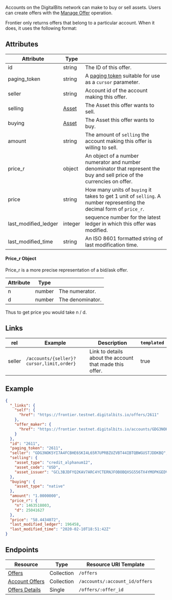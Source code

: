 Accounts on the DigitalBits network can make to buy or sell assets.  Users can create offers with the [Manage Offer](https://github.com/xdbfoundation/docs/blob/master/guides/concepts/list-of-operations.md#manage-offer) operation.

Frontier only returns offers that belong to a particular account.  When it does, it uses the following format:

## Attributes
| Attribute            | Type                                                              |                                                                                                                          |
|----------------------|-------------------------------------------------------------------|--------------------------------------------------------------------------------------------------------------------------|
| id                   | string                                                            | The ID of this offer.                                                                                                    |
| paging_token         | string                                                            | A [paging token](https://github.com/xdbfoundation/go/tree/master/services/frontier/internal/docs/reference/resources/page.md) suitable for use as a `cursor` parameter.                                                    |
| seller               | string                                                            | Account id of the account making this offer.                                                                             |
| selling              | [Asset](https://github.com/xdbfoundation/docs/blob/master/guides/concepts/assets.md) | The Asset this offer wants to sell.                                                                                      |
| buying               | [Asset](https://github.com/xdbfoundation/docs/blob/master/guides/concepts/assets.md) | The Asset this offer wants to buy.                                                                                       |
| amount               | string                                                            | The amount of `selling` the account making this offer is willing to sell.                                                |
| price_r              | object                                                            | An object of a number numerator and number denominator that represent the buy and sell price of the currencies on offer. |
| price                | string                                                            | How many units of `buying` it takes to get 1 unit of `selling`. A number representing the decimal form of `price_r`.     |
| last_modified_ledger | integer                                                           | sequence number for the latest ledger in which this offer was modified.                                                  |
| last_modified_time   | string                                                            | An ISO 8601 formatted string of last modification time.                                                                  |

#### Price_r Object
Price_r is a more precise representation of a bid/ask offer.

| Attribute | Type   |                  |
|-----------|--------|------------------|
| n         | number | The numerator.   |
| d         | number | The denominator. |

Thus to get price you would take n / d.



## Links
| rel    | Example                                  | Description                                             | `templated` |
|--------|------------------------------------------|---------------------------------------------------------|-------------|
| seller | `/accounts/{seller}?cursor,limit,order}` | Link to details about the account that made this offer. | true        |

## Example

```json
{
  "_links": {
    "self": {
      "href": "https://frontier.testnet.digitalbits.io/offers/2611"
    },
    "offer_maker": {
      "href": "https://frontier.testnet.digitalbits.io/accounts/GDG3NOK5YI7A4FCBHE6SKI4L65R7UPRBZUZVBT44IBTQBWGUSTJDDKBQ"
    }
  },
  "id": "2611",
  "paging_token": "2611",
  "seller": "GDG3NOK5YI7A4FCBHE6SKI4L65R7UPRBZUZVBT44IBTQBWGUSTJDDKBQ",
  "selling": {
    "asset_type": "credit_alphanum12",
    "asset_code": "USD",
    "asset_issuer": "GCL3BJDFYQ2KAV7ARC4YCTERNJFOBOBQXSG556TX4YMOPKGEDV5K6LCQ"
  },
  "buying": {
    "asset_type": "native"
  },
  "amount": "1.0000000",
  "price_r": {
    "n": 1463518003,
    "d": 25041627
  },
  "price": "58.4434072",
  "last_modified_ledger": 196458,
  "last_modified_time": "2020-02-10T18:51:42Z"
}
```

## Endpoints

| Resource                                             | Type       | Resource URI Template          |
|------------------------------------------------------|------------|--------------------------------|
| [Offers](https://github.com/xdbfoundation/go/tree/master/services/frontier/internal/docs/reference/endpoints/offers.md)                     | Collection | `/offers`                      |
| [Account Offers](https://github.com/xdbfoundation/go/tree/master/services/frontier/internal/docs/reference/endpoints/offers-for-account.md) | Collection | `/accounts/:account_id/offers` |
| [Offers Details](https://github.com/xdbfoundation/go/tree/master/services/frontier/internal/docs/reference/endpoints/offer-details.md)      | Single     | `/offers/:offer_id`            |
